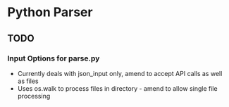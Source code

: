 # Python Parser

## TODO

### Input Options for parse.py

- Currently deals with json_input only, amend to accept API calls as well as files
- Uses os.walk to process files in directory - amend to allow single file processing
